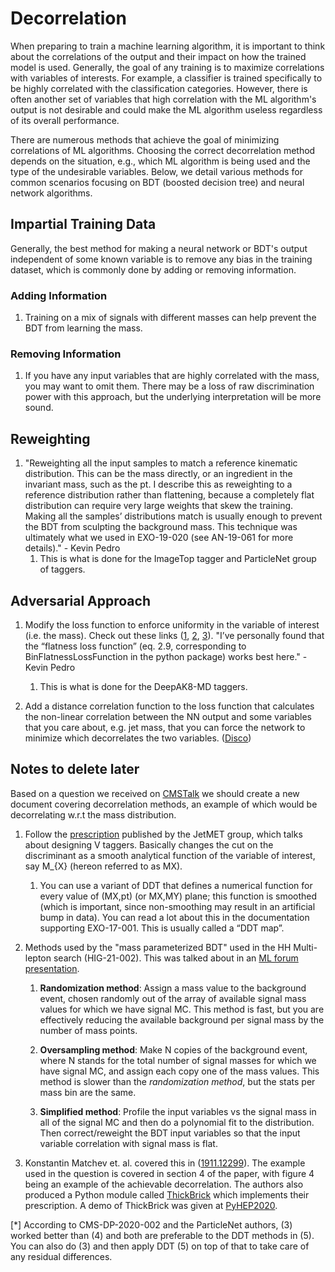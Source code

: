 # Decorrelation
When preparing to train a machine learning algorithm, it is important to think about the correlations of the output and their impact on how the trained model is used.
Generally, the goal of any training is to maximize correlations with variables of interests.
For example, a classifier is trained specifically to be highly correlated with the classification categories. 
However, there is often another set of variables that high correlation with the ML algorithm's output is not desirable and could make the ML algorithm useless regardless of its overall performance.

There are numerous methods that achieve the goal of minimizing correlations of ML algorithms.
Choosing the correct decorrelation method depends on the situation, e.g., which ML algorithm is being used and the type of the undesirable variables. 
Below, we detail various methods for common scenarios focusing on BDT (boosted decision tree) and neural network algorithms. 


## Impartial Training Data
Generally, the best method for making a neural network or BDT's output independent of some known variable is to remove any bias in the training dataset, which is commonly done by adding or removing information.

### Adding Information
1. Training on a mix of signals with different masses can help prevent the BDT from learning the mass.

### Removing Information
1. If you have any input variables that are highly correlated with the mass, you may want to omit them. There may be a loss of raw discrimination power with this approach, but the underlying interpretation will be more sound.


## Reweighting
1. "Reweighting all the input samples to match a reference kinematic distribution. This can be the mass directly, or an ingredient in the invariant mass, such as the pt. I describe this as reweighting to a reference distribution rather than flattening, because a completely flat distribution can require very large weights that skew the training. Making all the samples’ distributions match is usually enough to prevent the BDT from sculpting the background mass. This technique was ultimately what we used in EXO-19-020 (see AN-19-061 for more details)." - Kevin Pedro
    1. This is what is done for the ImageTop tagger and ParticleNet group of taggers.


## Adversarial Approach
1. Modify the loss function to enforce uniformity in the variable of interest (i.e. the mass). Check out these links ([1](https://arxiv.org/abs/1410.4140), [2](https://github.com/arogozhnikov/hep_ml), [3](https://github.com/arogozhnikov/hep_ml/blob/master/notebooks/BoostingToUniformity.ipynb)). "I’ve personally found that the “flatness loss function” (eq. 2.9, corresponding to BinFlatnessLossFunction in the python package) works best here." - Kevin Pedro
    1. This is what is done for the DeepAK8-MD taggers.

1. Add a distance correlation function to the loss function that calculates the non-linear correlation between the NN output and some variables that you care about, e.g. jet mass, that you can force the network to minimize which decorrelates the two variables. ([Disco](https://arxiv.org/pdf/2001.05310.pdf))


## Notes to delete later
Based on a question we received on [CMSTalk](https://cms-talk.web.cern.ch/t/bdt-score-mass-decorrelation/13184) we should create a new document covering decorrelation methods, an example of which would be decorrelating w.r.t the mass distribution.

1. Follow the [prescription](https://arxiv.org/abs/1603.00027) published by the JetMET group, which talks about designing V taggers. Basically changes the cut on the discriminant as a smooth analytical function of the variable of interest, say M_{X} (hereon referred to as MX).
    1. You can use a variant of DDT that defines a numerical function for every value of (MX,pt) (or MX,MY) plane; this function is smoothed (which is important, since non-smoothing may result in an artificial bump in data). You can read a lot about this in the documentation supporting EXO-17-001. This is usually called a “DDT map”.

1. Methods used by the "mass parameterized BDT" used in the HH Multi-lepton search (HIG-21-002). This was talked about in an [ML forum presentation](https://indico.cern.ch/event/818774/contributions/3420466/attachments/1840727/3019731/ML_Forum_talk_May8_2019.pdf).

    1. **Randomization method**: 
    Assign a mass value to the background event, chosen randomly out of the array of available signal mass values for which we have signal MC. This method is fast, but you are effectively reducing the available background per signal mass by the number of mass points.

    1. **Oversampling method**: 
    Make N copies of the background event, where N stands for the total number of signal masses for which we have signal MC, and assign each copy one of the mass values. This method is slower than the *randomization method*, but the stats per mass bin are the same.

    1. **Simplified method**: 
    Profile the input variables vs the signal mass in all of the signal MC and then do a polynomial fit to the distribution. Then correct/reweight the BDT input variables so that the input variable correlation with signal mass is flat.

1. Konstantin Matchev et. al. covered this in ([1911.12299](https://link.springer.com/article/10.1007/JHEP03(2021)291)). The example used in the question is covered in section 4 of the paper, with figure 4 being an example of the achievable decorrelation. The authors also produced a Python module called [ThickBrick](https://prasanthcakewalk.gitlab.io/thickbrick/) which implements their prescription. A demo of ThickBrick was given at [PyHEP2020](https://www.youtube.com/watch?v=rM19CoMNkfA).

[*] According to CMS-DP-2020-002 and the ParticleNet authors, (3) worked better than (4) and both are preferable to the DDT methods in (5). You can also do (3) and then apply DDT (5) on top of that to take care of any residual differences.